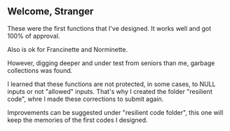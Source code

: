 ## Welcome, Stranger

These were the first functions that I've designed. It works well and got 100% of approval. 

Also is ok for Francinette and Norminette. 

However, digging deeper and under test from seniors than me, garbage collections was found. 

I learned that these functions are not protected, in some cases, to NULL inputs or not "allowed" inputs. 
That's why I created the folder "resilient code", whre I made these corrections to submit again. 

Improvements can be suggested under "resilient code folder", this one will keep the memories of the first codes I designed. 
